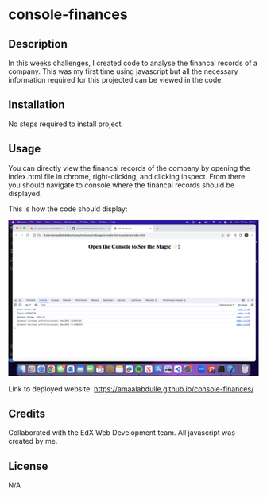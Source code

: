 # console-finances

## Description
In this weeks challenges, I created code to analyse the financal records of a company. This was my first time using javascript but all the necessary information required for this projected can be viewed in the code. 

## Installation

No steps required to install project.

## Usage

You can directly view the financal records of the company by opening the index.html file in chrome, right-clicking, and clicking inspect. From there you should navigate to console where the financal records should be displayed.

This is how the code should display:

![alt text](/starter/images/code.png)


Link to deployed website: https://amaalabdulle.github.io/console-finances/

## Credits

Collaborated with the EdX Web Development team. All javascript was created by me.

## License

N/A
